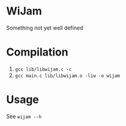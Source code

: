 WiJam
=====
Something not yet well defined

Compilation
==========

1. `gcc lib/libwijam.c -c`
2. `gcc main.c lib/libwijam.o -liw -o wijam`

Usage
=====
See `wijam --h`
